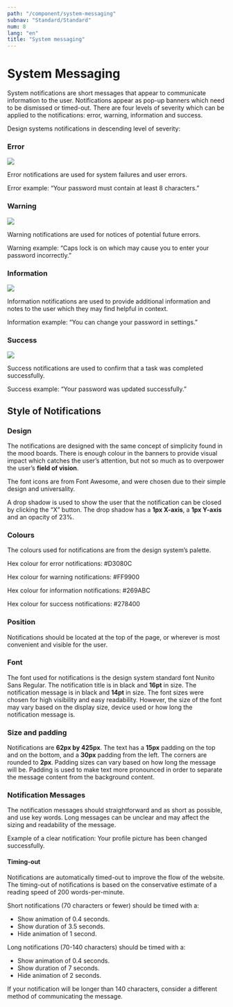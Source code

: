 ```yaml
---
path: "/component/system-messaging"
subnav: "Standard/Standard"
num: 8
lang: "en"
title: "System messaging"
---
```


# System Messaging

System notifications are short messages that appear to communicate information to the user. Notifications appear as pop-up banners which need to be dismissed or timed-out. There are four levels of severity which can be applied to the notifications: error, warning, information and success.

Design systems notifications in descending level of severity:

### Error

![](.gitbook/assets/individual-notification-error.jpg)

Error notifications are used for system failures and user errors.

Error example: “Your password must contain at least 8 characters.”

### Warning

![](.gitbook/assets/individual-notification-warning2.png)

Warning notifications are used for notices of potential future errors.

Warning example: “Caps lock is on which may cause you to enter your password incorrectly.”

### Information

![](.gitbook/assets/individual-notification-info2.png)

Information notifications are used to provide additional information and notes to the user which they may find helpful in context.

Information example: “You can change your password in settings.”

### Success

![](.gitbook/assets/individual-notification-success.jpg)

Success notifications are used to confirm that a task was completed successfully.

Success example: “Your password was updated successfully.”

## Style of Notifications

### Design

The notifications are designed with the same concept of simplicity found in the mood boards. There is enough colour in the banners to provide visual impact which catches the user’s attention, but not so much as to overpower the user’s **field of vision**.

The font icons are from Font Awesome, and were chosen due to their simple design and universality.

A drop shadow is used to show the user that the notification can be closed by clicking the “X” button. The drop shadow has a **1px X-axis**, a **1px Y-axis** and an opacity of 23%.

### **Colours**

The colours used for notifications are from the design system’s palette.

Hex colour for error notifications: \#D3080C

Hex colour for warning notifications: \#FF9900

Hex colour for information notifications: \#269ABC

Hex colour for success notifications: \#278400

### **Position**

Notifications should be located at the top of the page, or wherever is most convenient and visible for the user.

### **Font**

The font used for notifications is the design system standard font Nunito Sans Regular. The notification title is in black and **16pt** in size. The notification message is in black and **14pt** in size. The font sizes were chosen for high visibility and easy readability. However, the size of the font may vary based on the display size, device used or how long the notification message is.

### **Size and padding**

Notifications are **62px by 425px**. The text has a **15px** padding on the top and on the bottom, and a **30px** padding from the left. The corners are rounded to **2px**. Padding sizes can vary based on how long the message will be. Padding is used to make text more pronounced in order to separate the message content from the background content.

### **Notification Messages**

The notification messages should straightforward and as short as possible, and use key words. Long messages can be unclear and may affect the sizing and readability of the message.

Example of a clear notification: Your profile picture has been changed successfully.

#### Timing-out

Notifications are automatically timed-out to improve the flow of the website. The timing-out of notifications is based on the conservative estimate of a reading speed of 200 words-per-minute.

Short notifications \(70 characters or fewer\) should be timed with a:

* Show animation of 0.4 seconds.
* Show duration of 3.5 seconds.
* Hide animation of 1 second.

Long notifications \(70-140 characters\) should be timed with a:

* Show animation of 0.4 seconds.
* Show duration of 7 seconds.
* Hide animation of 2 seconds.

If your notification will be longer than 140 characters, consider a different method of communicating the message.
